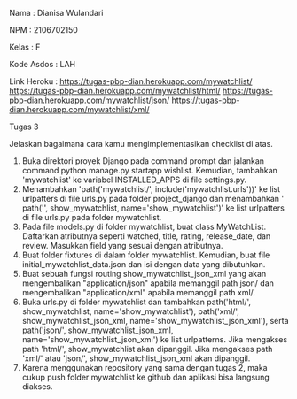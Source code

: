 Nama		: Dianisa Wulandari

NPM		    : 2106702150

Kelas		: F

Kode Asdos	: LAH

Link Heroku : https://tugas-pbp-dian.herokuapp.com/mywatchlist/
              https://tugas-pbp-dian.herokuapp.com/mywatchlist/html/
              https://tugas-pbp-dian.herokuapp.com/mywatchlist/json/
              https://tugas-pbp-dian.herokuapp.com/mywatchlist/xml/

Tugas 3

Jelaskan bagaimana cara kamu mengimplementasikan checklist di atas.

1. Buka direktori proyek Django pada command prompt dan jalankan command python manage.py startapp wishlist. Kemudian, tambahkan 'mywatchlist' ke variabel INSTALLED_APPS di file settings.py.
2. Menambahkan 'path('mywatchlist/', include('mywatchlist.urls'))' ke list urlpatters di file urls.py pada folder project_django dan menambahkan ' path('', show_mywatchlist, name='show_mywatchlist')' ke list urlpatters di file urls.py pada folder mywatchlist.
3. Pada file models.py di folder mywatchlist, buat class MyWatchList. Daftarkan atributnya seperti watched, title, rating, release_date, dan review. Masukkan field yang sesuai dengan atributnya.
4. Buat folder fixtures di dalam folder mywatchlist. Kemudian, buat file initial_mywatchlist_data.json dan isi dengan data yang dibutuhkan.
5. Buat sebuah fungsi routing show_mywatchlist_json_xml yang akan mengembalikan "application/json" apabila memanggil path json/ dan mengembalikan "application/xml" apabila memanggil path xml/.
6. Buka urls.py di folder mywatchlist dan tambahkan path('html/', show_mywatchlist, name='show_mywatchlist'), path('xml/', show_mywatchlist_json_xml, name='show_mywatchlist_json_xml'), serta path('json/', show_mywatchlist_json_xml, name='show_mywatchlist_json_xml') ke list urlpatterns. Jika mengakses path 'html/', show_mywatchlist akan dipanggil. Jika mengakses path 'xml/' atau 'json/', show_mywatchlist_json_xml akan dipanggil.
7. Karena menggunakan repository yang sama dengan tugas 2, maka cukup push folder mywatchlist ke github dan aplikasi bisa langsung diakses.